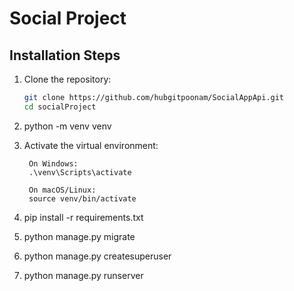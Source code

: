 # Social Project

## Installation Steps

1. Clone the repository:
   ```bash
   git clone https://github.com/hubgitpoonam/SocialAppApi.git
   cd socialProject

2. python -m venv venv

3. Activate the virtual environment:

        On Windows:
        .\venv\Scripts\activate

        On macOS/Linux:
        source venv/bin/activate

4. pip install -r requirements.txt

5. python manage.py migrate

6. python manage.py createsuperuser

7. python manage.py runserver
